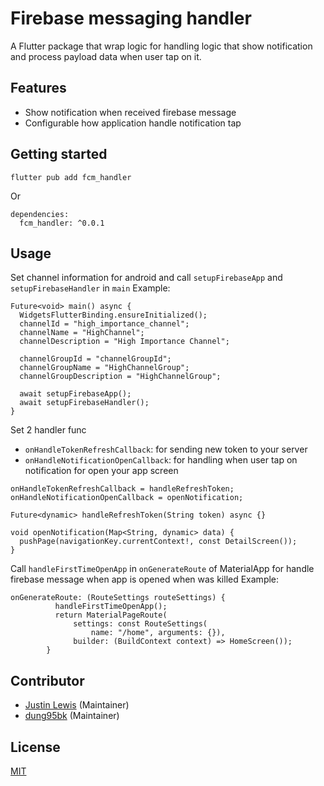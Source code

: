 # Firebase messaging handler

A Flutter package that wrap logic for handling logic that show notification and process payload data when user tap on it. 

## Features

- Show notification when received firebase message
- Configurable how application handle notification tap

## Getting started

```
flutter pub add fcm_handler
```

Or

```
dependencies:
  fcm_handler: ^0.0.1
```

## Usage

Set channel information for android and call `setupFirebaseApp` and `setupFirebaseHandler` in `main`
Example:
```
Future<void> main() async {
  WidgetsFlutterBinding.ensureInitialized();
  channelId = "high_importance_channel";
  channelName = "HighChannel";
  channelDescription = "High Importance Channel";

  channelGroupId = "channelGroupId";
  channelGroupName = "HighChannelGroup";
  channelGroupDescription = "HighChannelGroup";
  
  await setupFirebaseApp();
  await setupFirebaseHandler();
}
```

Set 2 handler func

-  `onHandleTokenRefreshCallback`: for sending new token to your server
-  `onHandleNotificationOpenCallback`: for handling when user tap on notification for open your app screen

```
onHandleTokenRefreshCallback = handleRefreshToken;
onHandleNotificationOpenCallback = openNotification;
```

```
Future<dynamic> handleRefreshToken(String token) async {}

void openNotification(Map<String, dynamic> data) {
  pushPage(navigationKey.currentContext!, const DetailScreen());
}
```


Call `handleFirstTimeOpenApp` in `onGenerateRoute` of MaterialApp for handle firebase message when app is opened when was killed
Example:
```
onGenerateRoute: (RouteSettings routeSettings) {
          handleFirstTimeOpenApp();
          return MaterialPageRoute(
              settings: const RouteSettings(
                  name: "/home", arguments: {}),
              builder: (BuildContext context) => HomeScreen());
        }
```


## Contributor

- [Justin Lewis](https://github.com/justin-lewis) (Maintainer)
- [dung95bk](https://github.com/dung95bk) (Maintainer)

## License
[MIT](LICENSE)